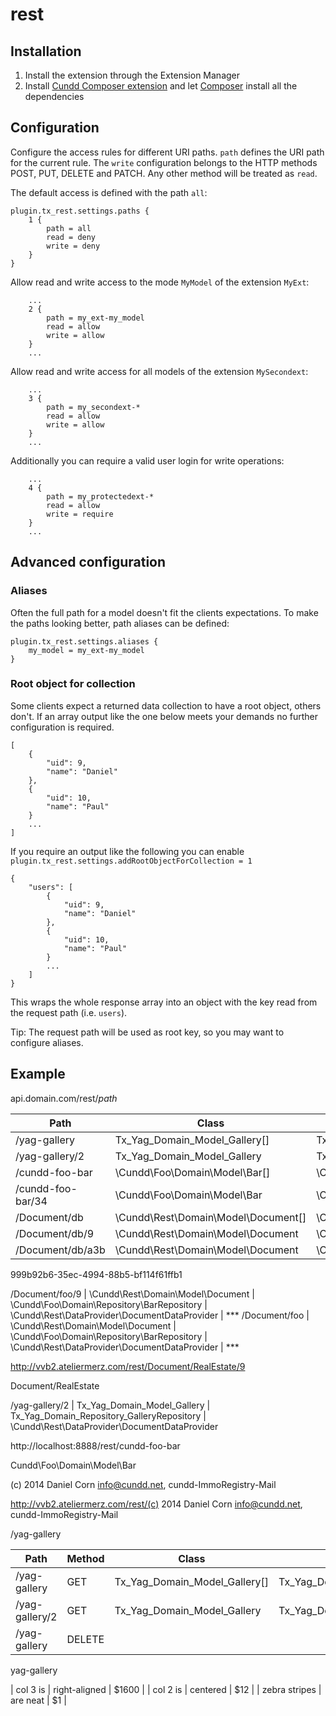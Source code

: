 rest
====

Installation
------------

1. Install the extension through the Extension Manager
2. Install [Cundd Composer extension](https://github.com/cundd/CunddComposer) and let [Composer](http://getcomposer.org/) install all the dependencies


Configuration
-------------

Configure the access rules for different URI paths. `path` defines the URI path for the current rule. The `write` configuration belongs to the HTTP methods POST, PUT, DELETE and PATCH. Any other method will be treated as `read`.

The default access is defined with the path `all`:

    plugin.tx_rest.settings.paths {
        1 {
            path = all
            read = deny
            write = deny
        }
    }
    
Allow read and write access to the mode `MyModel` of the extension `MyExt`:
      
        ...
        2 {
            path = my_ext-my_model
            read = allow
            write = allow
        }
        ...
    
Allow read and write access for all models of the extension `MySecondext`:

        ...
        3 {
            path = my_secondext-*
            read = allow
            write = allow
        }
        ...
        
Additionally you can require a valid user login for write operations:

        ...
        4 {
            path = my_protectedext-*
            read = allow
            write = require
        }
        ...
        

Advanced configuration
----------------------

### Aliases

Often the full path for a model doesn't fit the clients expectations. To make the paths looking better, path aliases can be defined:

    plugin.tx_rest.settings.aliases {
        my_model = my_ext-my_model
    }


### Root object for collection

Some clients expect a returned data collection to have a root object, others don't. If an array output like the one below meets your demands no further configuration is required.

    [
        {
            "uid": 9,
            "name": "Daniel"
        },
        {
            "uid": 10,
            "name": "Paul"
        }
        ...
    ]
        
If you require an output like the following you can enable `plugin.tx_rest.settings.addRootObjectForCollection = 1` 

    {
        "users": [
            {
                "uid": 9,
                "name": "Daniel"
            },
            {
                "uid": 10,
                "name": "Paul"
            }
            ...
        ]
    }

This wraps the whole response array into an object with the key read from the request path (i.e. `users`).

Tip: The request path will be used as root key, so you may want to configure aliases.


Example
-------

api.domain.com/rest/*path*


Path              | Class                                | Repository                                        | Data Provider                                   | Conf
----------------- | ------------------------------------ | ------------------------------------------------- | ----------------------------------------------- | ----
/yag-gallery      | Tx_Yag_Domain_Model_Gallery[]        | Tx_Yag_Domain_Repository_GalleryRepository        | \Cundd\Rest\DataProvider\DataProvider           | *
/yag-gallery/2    | Tx_Yag_Domain_Model_Gallery          | Tx_Yag_Domain_Repository_GalleryRepository        | \Cundd\Rest\DataProvider\DataProvider           | *
/cundd-foo-bar    | \Cundd\Foo\Domain\Model\Bar[]        | \Cundd\Foo\Domain\Repository\BarRepository        | \Cundd\Rest\DataProvider\DataProvider           | \**
/cundd-foo-bar/34 | \Cundd\Foo\Domain\Model\Bar          | \Cundd\Foo\Domain\Repository\BarRepository        | \Cundd\Rest\DataProvider\DataProvider           | \**
/Document/db      | \Cundd\Rest\Domain\Model\Document[]  | \Cundd\Rest\Domain\Repository\DocumentRepository  | \Cundd\Rest\DataProvider\DocumentDataProvider   | \*\**
/Document/db/9    | \Cundd\Rest\Domain\Model\Document    | \Cundd\Rest\Domain\Repository\DocumentRepository  | \Cundd\Rest\DataProvider\DocumentDataProvider   | \*\**
/Document/db/a3b  | \Cundd\Rest\Domain\Model\Document    | \Cundd\Rest\Domain\Repository\DocumentRepository  | \Cundd\Rest\DataProvider\DocumentDataProvider   | \*\**



999b92b6-35ec-4994-88b5-bf114f61ffb1


/Document/foo/9   | \Cundd\Rest\Domain\Model\Document   | \Cundd\Foo\Domain\Repository\BarRepository     | \Cundd\Rest\DataProvider\DocumentDataProvider   | \*\**
/Document/foo     | \Cundd\Rest\Domain\Model\Document   | \Cundd\Foo\Domain\Repository\BarRepository     | \Cundd\Rest\DataProvider\DocumentDataProvider   | \*\**

http://vvb2.ateliermerz.com/rest/Document/RealEstate/9


Document/RealEstate


/yag-gallery/2    | Tx_Yag_Domain_Model_Gallery      | Tx_Yag_Domain_Repository_GalleryRepository     | \Cundd\Rest\DataProvider\DocumentDataProvider



http://localhost:8888/rest/cundd-foo-bar

Cundd\Foo\Domain\Model\Bar




(c) 2014 Daniel Corn <info@cundd.net>, cundd-ImmoRegistry-Mail

http://vvb2.ateliermerz.com/rest/(c) 2014 Daniel Corn <info@cundd.net>, cundd-ImmoRegistry-Mail


/yag-gallery      















Path              | Method  | Class                            | Repository                                     | Data Provider                         
----------------- | ------- | -------------------------------- | ---------------------------------------------- | -------------------------------------  
/yag-gallery      | GET     | Tx_Yag_Domain_Model_Gallery[]    | Tx_Yag_Domain_Repository_GalleryRepository     | \Cundd\Rest\DataProvider\DataProvider 
/yag-gallery/2    | GET     | Tx_Yag_Domain_Model_Gallery      | Tx_Yag_Domain_Repository_GalleryRepository     | \Cundd\Rest\DataProvider\DataProvider 
/yag-gallery      | DELETE  




yag-gallery


| col 3 is      | right-aligned | $1600 |
| col 2 is      | centered      |   $12 |
| zebra stripes | are neat      |    $1 |